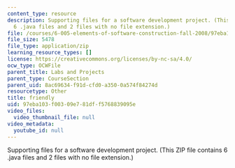```yaml
---
content_type: resource
description: Supporting files for a software development project. (This ZIP file contains
  6 .java files and 2 files with no file extension.)
file: /courses/6-005-elements-of-software-construction-fall-2008/97eba103f00309e781dff5768839095e_friendly.zip
file_size: 5478
file_type: application/zip
learning_resource_types: []
license: https://creativecommons.org/licenses/by-nc-sa/4.0/
ocw_type: OCWFile
parent_title: Labs and Projects
parent_type: CourseSection
parent_uid: 8ac69634-f91d-cfd0-a350-0a574f84274d
resourcetype: Other
title: friendly
uid: 97eba103-f003-09e7-81df-f5768839095e
video_files:
  video_thumbnail_file: null
video_metadata:
  youtube_id: null
---
```

Supporting files for a software development project. (This ZIP file contains 6 .java files and 2 files with no file extension.)